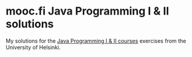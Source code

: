 # mooc.fi Java Programming I & II solutions

My solutions for the [Java Programming I & II courses](https://java-programming.mooc.fi/) exercises from the University of Helsinki.
